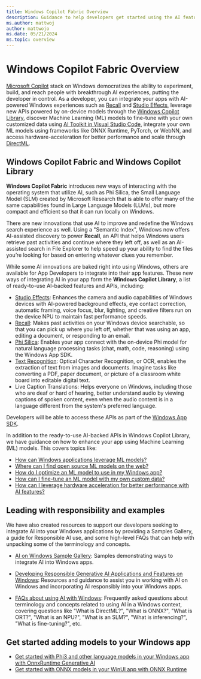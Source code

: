 ```yaml
---
title: Windows Copilot Fabric Overview
description: Guidance to help developers get started using the AI features, tools, and capabilities available on Windows.
ms.author: mattwoj
author: mattwojo
ms.date: 05/21/2024
ms.topic: overview
---
```


# Windows Copilot Fabric Overview

[Microsoft Copilot](/copilot/) stack on Windows democratizes the ability to experiment, build, and reach people with breakthrough AI experiences, putting the developer in control. As a developer, you can integrate your apps with AI-powered Windows experiences such as [Recall](./apis/recall.md) and [Studio Effects](./studio-effects/index.md), leverage new APIs powered by on-device models through the [Windows Copilot Library](./apis/index.md), discover Machine Learning (ML) models to fine-tune with your own customized data using [AI Toolkit in Visual Studio Code](./toolkit/index.md), integrate your own ML models using frameworks like ONNX Runtime, PyTorch, or WebNN, and access hardware-acceleration for better performance and scale through [DirectML](./directml/dml-get-started.md).

## Windows Copilot Fabric and Windows Copilot Library

**Windows Copilot Fabric** introduces new ways of interacting with the operating system that utilize AI, such as Phi Silica, the Small Language Model (SLM) created by Microsoft Research that is able to offer many of the same capabilities found in Large Language Models (LLMs), but more compact and efficient so that it can run locally on Windows.

There are new innovations that use AI to improve and redefine the Windows search experience as well. Using a "Semantic Index", Windows now offers AI-assisted discovery to power **Recall**, an API that helps Windows users retrieve past activities and continue where they left off, as well as an AI-assisted search in File Explorer to help speed up your ability to find the files you’re looking for based on entering whatever clues you remember.

While some AI innovations are baked right into using Windows, others are available for App Developers to integrate into their app features. These new ways of integrating AI in your app form the **Windows Copilot Library**, a list of ready-to-use AI-backed features and APIs, including:

- [Studio Effects](./studio-effects/index.md): Enhances the camera and audio capabilities of Windows devices with AI-powered background effects, eye contact correction, automatic framing, voice focus, blur, lighting, and creative filters run on the device NPU to maintain fast performance speeds.
- [Recall](./apis/recall.md): Makes past activities on your Windows device searchable, so that you can pick up where you left off, whether that was using an app, editing a document, or responding to an email.
- [Phi Silica](./apis/phi-silica.md): Enables your app connect with the on-device Phi model for natural language processing tasks (chat, math, code, reasoning) using the Windows App SDK.
- [Text Recognition](./apis/text-recognition.md): Optical Character Recognition, or OCR, enables the extraction of text from images and documents. Imagine tasks like converting a PDF, paper document, or picture of a classroom white board into editable digital text.
- Live Caption Translations: Helps everyone on Windows, including those who are deaf or hard of hearing, better understand audio by viewing captions of spoken content, even when the audio content is in a language different from the system's preferred language.

<!-- Additional APIs and features to enhance developers’ ability to use AI in Windows will include:

- Semantic Search: An advanced search feature that utilizes AI to enhance the search capabilities within Windows.
- Retrieval Augmented Generation (RAG): Combining responses from the on-device model with an external knowledge retrieval system for more accurate and contextually relevant replies that can utilize real-time data or specific info from documents, databases, or the web.
- Text Summarization: Condense large amounts of text into shorter, focused summaries using AI.
- Image Super Resolution: Using AI to enhance the resolution and quality of images. -->

Developers will be able to access these APIs as part of the [Windows App SDK](/windows/apps/windows-app-sdk/).

In addition to the ready-to-use AI-backed APIs in Windows Copilot Library, we have guidance on how to enhance your app using Machine Learning (ML) models. This covers topics like:

- [How can Windows applications leverage ML models?](models.md#how-can-windows-applications-leverage-ml-models)
- [Where can I find open source ML models on the web?](models.md#find-open-source-ml-models-on-the-web)
- [How do I optimize an ML model to use in my Windows app?](models.md#how-do-i-optimize-an-ml-model-to-run-on-windows)
- [How can I fine-tune an ML model with my own custom data?](models.md#how-do-i-fine-tune-an-ml-model-with-my-customized-data-to-run-on-windows)
- [How can I leverage hardware acceleration for better performance with AI features?](models.md#how-can-i-leverage-hardware-acceleration-for-better-performance-with-ai-features)

## Leading with responsibility and examples

We have also created resources to support our developers seeking to integrate AI into your Windows applications by providing a Samples Gallery, a guide for Responsible AI use, and some high-level FAQs that can help with unpacking some of the terminology and concepts.

- [AI on Windows Sample Gallery](./samples/index.md): Samples demonstrating ways to integrate AI into Windows apps.

- [Developing Responsible Generative AI Applications and Features on Windows](rai.md): Resources and guidance to assist you in working with AI on Windows and incorporating AI responsibly into your Windows apps.

- [FAQs about using AI with Windows](faq.yml): Frequently asked questions about terminology and concepts related to using AI in a Windows context, covering questions like "What is DirectML?", "What is ONNX?", "What is ORT?", "What is an NPU?", "What is an SLM?", "What is inferencing?", "What is fine-tuning?", etc.

## Get started adding models to your Windows app

- [Get started with Phi3 and other language models in your Windows app with OnnxRuntime Generative AI](./models/get-started-models-genai.md)
- [Get started with ONNX models in your WinUI app with ONNX Runtime](./models/get-started-onnx-winui.md)
